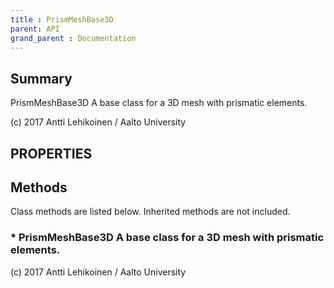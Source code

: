 ```yaml
---
title : PrismMeshBase3D
parent: API
grand_parent : Documentation
---
```

## Summary
PrismMeshBase3D A base class for a 3D mesh with prismatic elements.

(c) 2017 Antti Lehikoinen / Aalto University
## PROPERTIES
## Methods
Class methods are listed below. Inherited methods are not included.
### * PrismMeshBase3D A base class for a 3D mesh with prismatic elements.

(c) 2017 Antti Lehikoinen / Aalto University

